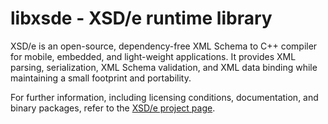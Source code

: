 # libxsde - XSD/e runtime library

XSD/e is an open-source, dependency-free XML Schema to C++ compiler for
mobile, embedded, and light-weight applications. It provides XML parsing,
serialization, XML Schema validation, and XML data binding while maintaining a
small footprint and portability.

For further information, including licensing conditions, documentation, and
binary packages, refer to the [XSD/e project
page](https://codesynthesis.com/products/xsde/).
